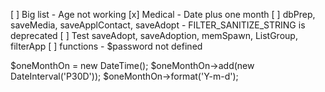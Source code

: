 
[ ] Big list - Age not working
[x] Medical - Date plus one month
[ ] dbPrep, saveMedia, saveApplContact, saveAdopt - FILTER_SANITIZE_STRING is deprecated
[ ] Test saveAdopt, saveAdoption, memSpawn, ListGroup, filterApp
[ ] functions - $password not defined 

$oneMonthOn = new DateTime();
$oneMonthOn->add(new DateInterval('P30D'));
$oneMonthOn->format('Y-m-d');